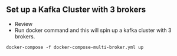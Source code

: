 ## Set up a Kafka Cluster with 3 brokers
- Review 
- Run docker command and this will spin up a kafka cluster with 3 brokers.
```
docker-compose -f docker-compose-multi-broker.yml up
```
